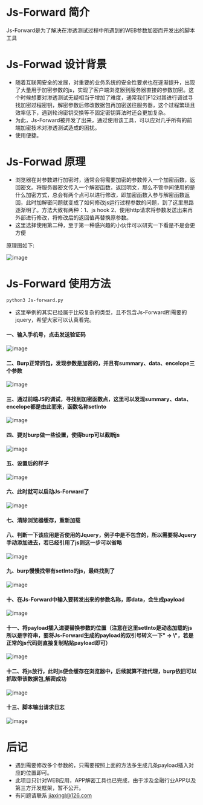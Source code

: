 # Js-Forward 简介

Js-Forward是为了解决在渗透测试过程中所遇到的WEB参数加密而开发出的脚本工具

# Js-Forwad 设计背景

- 随着互联网安全的发展，对重要的业务系统的安全性要求也在逐渐提升，出现了大量用于加密参数的js，实现了客户端浏览器到服务器直接的参数加密。这个时候想要对渗透测试无疑相当于增加了难度，通常我们F12对其进行调试寻找加密过程密钥，解密参数后修改数据包再加密送往服务器，这个过程繁琐且效率低下，遇到轮询密钥交换等不固定密钥算法时还会更加复杂。
- 为此，Js-Forward被开发了出来，通过使用该工具，可以应对几乎所有的前端加密技术对渗透测试造成的困扰。
- 使用便捷。

# Js-Forwad 原理

- 浏览器在对参数进行加密时，通常会将需要加密的参数传入一个加密函数，返回密文。将服务器密文传入一个解密函数，返回明文，那么不管中间使用的是什么加密方式，总会有两个点可以进行修改，即加密函数入参与解密函数返回，此时加解密问题就变成了如何修改js运行过程参数的问题，到了这里思路逐渐明了。方法大致有两种：1、js hook 2、使用http请求将参数发送出来再外部进行修改，将修改后的返回值再替换原参数。
- 这里选择使用第二种，至于第一种感兴趣的小伙伴可以研究一下看是不是会更方便

原理图如下:

![image](img/实现原理.png)

# Js-Forward 使用方法
```
python3 Js-forward.py
```
- 这里举例的其实已经属于比较复杂的类型，且不包含Js-Forward所需要的jquery，希望大家可以认真看完。

#### 一、输入手机号，点击发送验证码
![image](img/0.png)
#### 二、Burp正常抓包，发现参数是加密的，并且有summary、data、encelope三个参数
![image](img/1.png)
#### 三、通过前端JS的调试，寻找到加密函数点，这里可以发现summary、data、encelope都是由此而来，函数名称setInto
![image](img/2.png)
#### 四、要对burp做一些设置，使得burp可以截断js
![image](img/5.png)
#### 五、设置后的样子
![image](img/6.png)
#### 六、此时就可以启动Js-Forward了
![image](img/3.png)
#### 七、清除浏览器缓存，重新加载

#### 八、判断一下该应用是否使用的Jquery，例子中是不包含的，所以需要将Jquery手动添加进去，若已经引用了js则这一步可以省略
![image](img/4.png)
#### 九、burp慢慢找带有setInto的js，最终找到了
![image](img/7.png)
#### 十、在Js-Forward中输入要转发出来的参数名称，即data，会生成payload
![image](img/启动.png)
#### 十一、将payload插入进要替换参数的位置（注意在这里setInto是动态加载的js所以是字符串，要将Js-Forward生成的payload的双引号转义一下" -> \\"，若是正常的js代码则直接复制粘贴payload即可）
![image](img/9.png)
#### 十二、将js放行，此时js便会缓存在浏览器中，后续就算不挂代理，burp依旧可以抓取带该数据包,解密成功
![image](img/10.png)
#### 十三、脚本输出请求日志
![image](img/11.png)

# 后记
- 遇到需要修改多个参数的，只需要按照上面的方法多生成几条payload插入对应的位置即可。
- 此项目只针对WEB应用，APP解密工具也已完成，由于涉及金融行业APP以及第三方开发框架，暂不公开。
- 有问题请联系 jiaxingl@126.com
